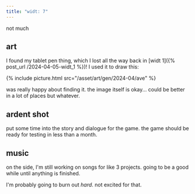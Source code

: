 ```yaml
---
title: "widt: 7"
---
```


not much

## art

I found my tablet pen thing, which I lost all the way back in [widt 1]({% post_url /2024-04-05-widt_1 %})! I used it to draw this:

{% include picture.html src="/asset/art/gen/2024-04/ave" %}

was really happy about finding it. the image itself is okay... could be better in a lot of places but whatever.


## ardent shot

put some time into the story and dialogue for the game. the game should be ready for testing in less than a month. 


## music

on the side, I'm still working on songs for like 3 projects. going to be a good while until anything is finished.

I'm probably going to burn out *hard*. not excited for that.


